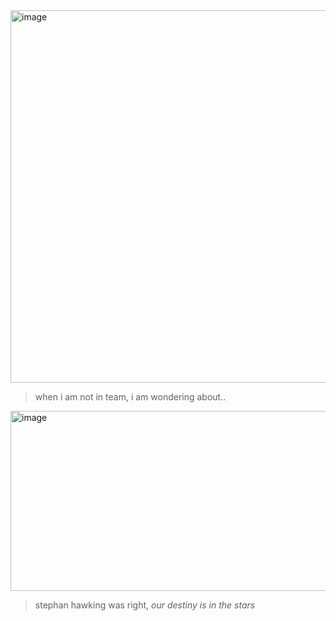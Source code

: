
<img width="1671" height="596" alt="image" src="https://github.com/user-attachments/assets/c93c60a0-15f3-4df9-ad9d-2db6f0aa372a" />

> when i am not in team, i am wondering about.. 
<img width="1418" height="288" alt="image" src="https://github.com/user-attachments/assets/2439ecda-f262-47ac-94cc-d0c5655d4ee4" />

> stephan hawking was right, *our destiny is in the stars* 
